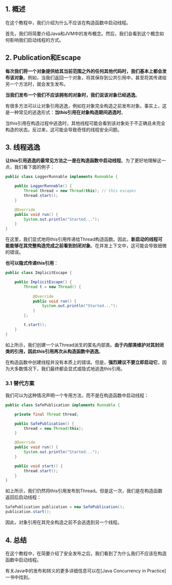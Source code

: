 ## 1. 概述

在这个教程中，我们介绍为什么不应该在构造函数中启动线程。

首先，我们将简要介绍Java和JVM中的发布概念。然后，我们会看到这个概念如何影响我们启动线程的方式。

## 2. Publication和Escape

**每次我们将一个对象提供给其当前范围之外的任何其他代码时，我们基本上都会发布该对象**。例如，当我们返回一个对象，将其保存到公共引用中，甚至将其传递给另一个方法时，就会发生发布。

**当我们发布一个我们不应该拥有的对象时，我们说该对象已经逃逸**。

有很多方法可以让对象引用逃逸，例如在对象完全构造之前发布对象。事实上，这是一种常见的逃逸形式：**当this引用在对象构造期间逃逸时**。

当this引用在构造过程中逃逸时，其他线程可能会看到该对象处于不正确且未完全构造的状态。反过来，这可能会导致奇怪的线程安全问题。

## 3. 线程逃逸

**让this引用逃逸的最常见方法之一是在构造函数中启动线程**。为了更好地理解这一点，我们看下面的例子：

```java
public class LoggerRunnable implements Runnable {

    public LoggerRunnable() {
        Thread thread = new Thread(this); // this escapes
        thread.start();
    }

    @Override
    public void run() {
        System.out.println("Started...");
    }
}
```

在这里，我们显式地将this引用传递给Thread构造函数。因此，**新启动的线程可能能够在其完整构造完成之前看到封闭对象**。在并发上下文中，这可能会导致细微的错误。

**也可以隐式传递this引用**：

```java
public class ImplicitEscape {

    public ImplicitEscape() {
        Thread t = new Thread() {
            
            @Override
            public void run() {
                System.out.println("Started...");
            }
        };

        t.start();
    }
}
```

如上所示，我们创建一个从Thread派生的匿名内部类。**由于内部类维护对其封闭类的引用，因此this引用再次从构造函数中逃逸**。

在构造函数中创建线程并没有本质上的错误。但是，**强烈建议不要立即启动它**，因为大多数情况下，我们最终都会显式或隐式地逃逸this引用。

### 3.1 替代方案

我们可以为这种情况声明一个专用方法，而不是在构造函数中启动线程：

```java
public class SafePublication implements Runnable {

    private final Thread thread;

    public SafePublication() {
        thread = new Thread(this);
    }

    @Override
    public void run() {
        System.out.println("Started...");
    }

    public void start() {
        thread.start();
    }
}
```

如上所示，我们仍然将this引用发布到Thread。但是这一次，我们是在构造函数返回后启动线程：

```java
SafePublication publication = new SafePublication();
publication.start();
```

因此，对象引用在其完全构造之前不会逃逸到另一个线程。

## 4. 总结

在这个教程中，在简要介绍了安全发布之后，我们看到了为什么我们不应该在构造函数中启动线程。

有关Java中的发布和转义的更多详细信息可以在[Java Concurrency in Practice]一书中找到。